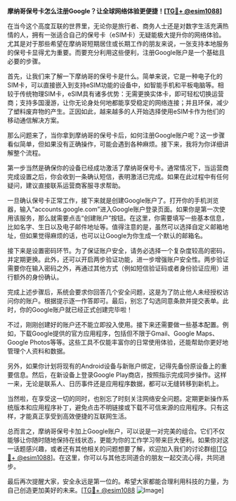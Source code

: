 **摩纳哥保号卡怎么注册Google？让全球网络体验更便捷！[[TG💪+ @esim1088](https://t.me/s/esim1088)]**

在当今这个高度互联的世界里，无论你是旅行者、商务人士还是对数字生活充满热情的人，拥有一张适合自己的保号卡（eSIM卡）无疑能极大提升你的网络体验。尤其是对于那些希望在摩纳哥短期居住或长期工作的朋友来说，一张支持本地服务的保号卡显得尤为重要。而要充分利用这些便利，注册Google账户是一个基础且必要的步骤。

首先，让我们来了解一下摩纳哥的保号卡是什么。简单来说，它是一种电子化的SIM卡，可以直接嵌入到支持eSIM功能的设备中，如智能手机和平板电脑等。相较于传统物理SIM卡，eSIM具有诸多优势：无需更换实体卡，即可轻松切换运营商；支持多国漫游，让你无论身处何地都能享受稳定的网络连接；并且环保，减少了塑料废弃物的产生。正因如此，越来越多的人开始选择使用eSIM卡作为他们的移动通信解决方案。

那么问题来了，当你拿到摩纳哥的保号卡后，如何注册Google账户呢？这一步骤看似简单，但如果没有正确操作，可能会遇到各种麻烦。接下来，我将为你详细讲解整个流程。

第一步当然是确保你的设备已经成功激活了摩纳哥保号卡。通常情况下，当运营商完成设置之后，你会收到一条确认短信，表明激活已完成。如果在此过程中有任何疑问，建议直接联系运营商客服寻求帮助。

一旦确认保号卡正常工作，接下来就是创建Google账户了。打开你的手机浏览器，输入“accounts.google.com”进入Google账户登录页面。如果你是第一次使用该服务，那么就需要点击“创建账户”按钮。在这里，你需要填写一些基本信息，比如名字、生日以及电子邮件地址等。值得注意的是，虽然可以选择自定义邮箱地址，但如果觉得麻烦的话，也可以让Google为你生成一个默认的邮箱名。

接下来是设置密码环节。为了保证账户安全，请务必选择一个复杂度较高的密码，并定期更换。此外，还可以开启两步验证功能，进一步增强账户安全性。两步验证需要你在输入密码之外，再通过其他方式（例如短信验证码或者身份验证应用）进行额外的身份确认。

完成上述步骤后，系统会要求你回答几个安全问题，这是为了防止他人未经授权访问你的账户。根据提示逐一作答即可。最后，别忘了勾选同意条款并提交表单。此时，你的Google账户就已经正式创建完毕啦！

不过，刚刚创建好的账户还不能立即投入使用。接下来还需要做一些基本配置。例如，下载Google提供的官方应用程序，包括但不限于Gmail、Google Maps、Google Photos等等。这些工具不仅能丰富你的日常使用体验，还能帮助你更好地管理个人资料和数据。

另外，如果你计划将现有的Android设备与新账户绑定，记得先备份原设备上的重要信息。然后，在新设备上登录Google Play商店，按照指示完成同步操作。这样一来，无论是联系人、日历事件还是应用程序数据，都可以无缝转移到新机上。

当然啦，在享受这一切的同时，也别忘了时刻关注网络安全问题。定期更新操作系统版本和应用程序补丁，避免点击不明链接或下载不可信来源的应用程序。只有这样，才能真正享受到高效便捷的互联网生活。

总而言之，摩纳哥保号卡加上Google账户，可以说是一对完美的组合。它们不仅能够让你随时随地保持在线状态，更能为你的工作学习带来巨大便利。如果你对这一话题感兴趣，或者还有其他相关的问题想要了解，欢迎加入我们的讨论群组[[TG💪+ @esim1088](https://t.me/s/esim1088)]。在这里，你可以与其他志同道合的朋友一起交流心得，共同进步。

最后再次提醒大家，安全永远是第一位的。希望大家都能合理利用科技的力量，为自己创造更加美好的未来。[[TG💪+ @esim1088](https://t.me/s/esim1088) ![Image](https://i.postimg.cc/4NQfJmqS/Snipaste-2025-05-13-00-14-12.png)]